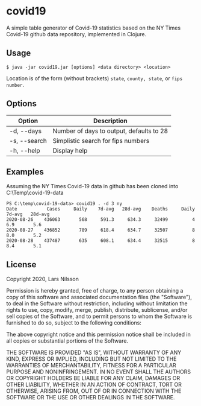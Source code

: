 # covid19

A simple table generator of Covid-19 statistics based on the NY Times Covid-19 github data repository, implemented in Clojure.

## Usage

    $ java -jar covid19.jar [options] <data directory> <location>

Location is of the form (without brackets) `state`, `county, state`, or `fips number`.

## Options

Option | Description
-------|------------
-d, --days <n> | Number of days to output, defaults to 28
-s, --search <string> | Simplistic search for fips numbers
-h, --help | Display help

## Examples

Assuming the NY Times Covid-19 data in github has been cloned into C:\Temp\covid-19-data

    PS C:\temp\covid-19-data> covid19 . -d 3 ny
    Date           Cases     Daily    7d-avg   28d-avg    Deaths     Daily    7d-avg   28d-avg
    2020-08-26    436063       568     591.3     634.3     32499         4       6.9       5.6
    2020-08-27    436852       789     618.4     634.7     32507         8       8.0       5.2
    2020-08-28    437487       635     608.1     634.4     32515         8       8.4       5.1

## License

Copyright 2020, Lars Nilsson

Permission is hereby granted, free of charge, to any person obtaining a copy of this software and associated documentation files (the "Software"), to deal in the Software without restriction, including without limitation the rights to use, copy, modify, merge, publish, distribute, sublicense, and/or sell copies of the Software, and to permit persons to whom the Software is furnished to do so, subject to the following conditions:

The above copyright notice and this permission notice shall be included in all copies or substantial portions of the Software.

THE SOFTWARE IS PROVIDED "AS IS", WITHOUT WARRANTY OF ANY KIND, EXPRESS OR IMPLIED, INCLUDING BUT NOT LIMITED TO THE WARRANTIES OF MERCHANTABILITY, FITNESS FOR A PARTICULAR PURPOSE AND NONINFRINGEMENT. IN NO EVENT SHALL THE AUTHORS OR COPYRIGHT HOLDERS BE LIABLE FOR ANY CLAIM, DAMAGES OR OTHER LIABILITY, WHETHER IN AN ACTION OF CONTRACT, TORT OR OTHERWISE, ARISING FROM, OUT OF OR IN CONNECTION WITH THE SOFTWARE OR THE USE OR OTHER DEALINGS IN THE SOFTWARE.
